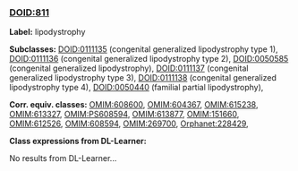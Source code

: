 
### [DOID:811](http://purl.obolibrary.org/obo/DOID_811)
**Label:** lipodystrophy

**Subclasses:** [DOID:0111135](http://purl.obolibrary.org/obo/DOID_0111135) (congenital generalized lipodystrophy type 1), [DOID:0111136](http://purl.obolibrary.org/obo/DOID_0111136) (congenital generalized lipodystrophy type 2), [DOID:0050585](http://purl.obolibrary.org/obo/DOID_0050585) (congenital generalized lipodystrophy), [DOID:0111137](http://purl.obolibrary.org/obo/DOID_0111137) (congenital generalized lipodystrophy type 3), [DOID:0111138](http://purl.obolibrary.org/obo/DOID_0111138) (congenital generalized lipodystrophy type 4), [DOID:0050440](http://purl.obolibrary.org/obo/DOID_0050440) (familial partial lipodystrophy), 

**Corr. equiv. classes:** [OMIM:608600](http://purl.obolibrary.org/obo/OMIM_608600), [OMIM:604367](http://purl.obolibrary.org/obo/OMIM_604367), [OMIM:615238](http://purl.obolibrary.org/obo/OMIM_615238), [OMIM:613327](http://purl.obolibrary.org/obo/OMIM_613327), [OMIM:PS608594](http://purl.obolibrary.org/obo/OMIM_PS608594), [OMIM:613877](http://purl.obolibrary.org/obo/OMIM_613877), [OMIM:151660](http://purl.obolibrary.org/obo/OMIM_151660), [OMIM:612526](http://purl.obolibrary.org/obo/OMIM_612526), [OMIM:608594](http://purl.obolibrary.org/obo/OMIM_608594), [OMIM:269700](http://purl.obolibrary.org/obo/OMIM_269700), [Orphanet:228429](http://www.orpha.net/ORDO/Orphanet_228429), 

**Class expressions from DL-Learner:**

No results from DL-Learner...




